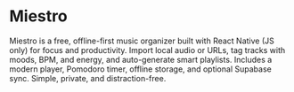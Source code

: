 # Miestro
Miestro is a free, offline-first music organizer built with React Native (JS only) for focus and productivity. Import local audio or URLs, tag tracks with moods, BPM, and energy, and auto-generate smart playlists. Includes a modern player, Pomodoro timer, offline storage, and optional Supabase sync. Simple, private, and distraction-free.
